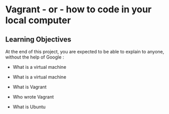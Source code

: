 # Vagrant - or - how to code in your local computer

## Learning Objectives

At the end of this project, you are expected to be able to explain to anyone, without the help of Google : 

* What is a virtual machine

* What is a virtual machine

* What is Vagrant

* Who wrote Vagrant

* What is Ubuntu
